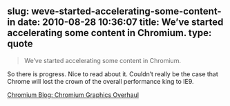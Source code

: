 slug: weve-started-accelerating-some-content-in
date: 2010-08-28 10:36:07
title: We’ve started accelerating some content in Chromium.
type: quote
---

> We’ve started accelerating some content in Chromium.

So there is progress. Nice to read about it. Couldn’t really be the case that Chrome will lost the crown of the overall performance king to IE9.

 [Chromium Blog: Chromium Graphics Overhaul](http://blog.chromium.org/2010/08/chromium-graphics-overhaul.html)
